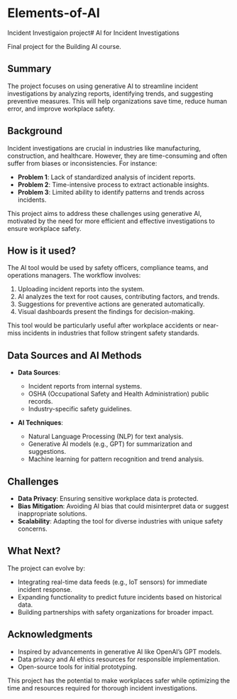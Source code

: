 # Elements-of-AI
Incident Investigaion project# AI for Incident Investigations

Final project for the Building AI course.

## Summary

The project focuses on using generative AI to streamline incident investigations by analyzing reports, identifying trends, and suggesting preventive measures. This will help organizations save time, reduce human error, and improve workplace safety.

## Background

Incident investigations are crucial in industries like manufacturing, construction, and healthcare. However, they are time-consuming and often suffer from biases or inconsistencies. For instance:
- **Problem 1**: Lack of standardized analysis of incident reports.
- **Problem 2**: Time-intensive process to extract actionable insights.
- **Problem 3**: Limited ability to identify patterns and trends across incidents.

This project aims to address these challenges using generative AI, motivated by the need for more efficient and effective investigations to ensure workplace safety.

## How is it used?

The AI tool would be used by safety officers, compliance teams, and operations managers. The workflow involves:
1. Uploading incident reports into the system.
2. AI analyzes the text for root causes, contributing factors, and trends.
3. Suggestions for preventive actions are generated automatically.
4. Visual dashboards present the findings for decision-making.

This tool would be particularly useful after workplace accidents or near-miss incidents in industries that follow stringent safety standards.

## Data Sources and AI Methods

- **Data Sources**:
  - Incident reports from internal systems.
  - OSHA (Occupational Safety and Health Administration) public records.
  - Industry-specific safety guidelines.
  
- **AI Techniques**:
  - Natural Language Processing (NLP) for text analysis.
  - Generative AI models (e.g., GPT) for summarization and suggestions.
  - Machine learning for pattern recognition and trend analysis.

## Challenges

- **Data Privacy**: Ensuring sensitive workplace data is protected.
- **Bias Mitigation**: Avoiding AI bias that could misinterpret data or suggest inappropriate solutions.
- **Scalability**: Adapting the tool for diverse industries with unique safety concerns.

## What Next?

The project can evolve by:
- Integrating real-time data feeds (e.g., IoT sensors) for immediate incident response.
- Expanding functionality to predict future incidents based on historical data.
- Building partnerships with safety organizations for broader impact.

## Acknowledgments

- Inspired by advancements in generative AI like OpenAI’s GPT models.
- Data privacy and AI ethics resources for responsible implementation.
- Open-source tools for initial prototyping.

This project has the potential to make workplaces safer while optimizing the time and resources required for thorough incident investigations.
